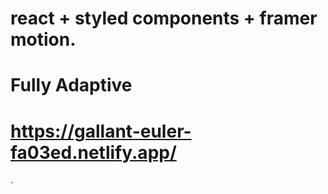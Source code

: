 # react + styled components + framer motion.
# Fully Adaptive 

# https://gallant-euler-fa03ed.netlify.app/
.
